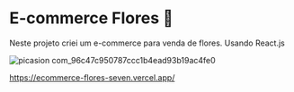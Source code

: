 # E-commerce Flores 💮

Neste projeto criei um e-commerce para venda de flores. Usando React.js


![picasion com_96c47c950787ccc1b4ead93b19ac4fe0](https://user-images.githubusercontent.com/81329027/236932887-65f6335c-8561-447c-9ed7-3c0b9674191e.gif)

https://ecommerce-flores-seven.vercel.app/
